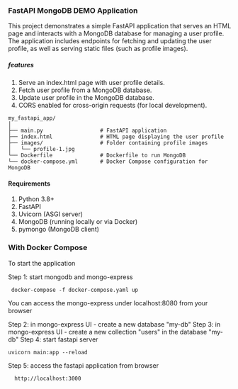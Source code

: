 ### FastAPI MongoDB DEMO Application
This project demonstrates a simple FastAPI application that serves an HTML page and interacts with a MongoDB database for managing a user profile. The application includes endpoints for fetching and updating the user profile, as well as serving static files (such as profile images).

##### features
1. Serve an index.html page with user profile details.
2. Fetch user profile from a MongoDB database.
3. Update user profile in the MongoDB database.
4. CORS enabled for cross-origin requests (for local development).

```
my_fastapi_app/
│
├── main.py                  # FastAPI application
├── index.html               # HTML page displaying the user profile
├── images/                  # Folder containing profile images
│   └── profile-1.jpg
└── Dockerfile               # Dockerfile to run MongoDB
└── docker-compose.yml       # Docker Compose configuration for MongoDB
```

#### Requirements
1. Python 3.8+
2. FastAPI
3. Uvicorn (ASGI server)
4. MongoDB (running locally or via Docker)
5. pymongo (MongoDB client)

### With Docker Compose

To start the application

Step 1: start mongodb and mongo-express

``` docker-compose -f docker-compose.yaml up```

You can access the mongo-express under localhost:8080 from your browser

Step 2: in mongo-express UI - create a new database "my-db"
Step 3: in mongo-express UI - create a new collection "users" in the database "my-db"
Step 4: start fastapi server
``` 
uvicorn main:app --reload 
```
Step 5: access the fastapi application from browser

      http://localhost:3000

